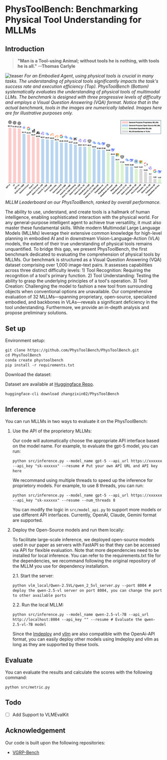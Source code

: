 # PhysToolBench: Benchmarking Physical Tool Understanding for MLLMs

## Introduction
> **"Man is a Tool-using Animal; without tools he is nothing, with tools he is all." --Thomas Carlyle**

![teaser](assets/teaser.png) 
*For an Embodied Agent, using physical tools is crucial in many tasks. The understanding of physical tools significantly impacts the task's success rate and execution efficiency (Top). PhysToolBench (Bottom) systematically evaluates the understanding of physical tools of multimodal LLMs. The benchmark is designed with three progressive levels of difficulty and employs a Visual Question Answering (VQA) format. Notice that in the actual benchmark, tools in the images are numerically labeled. Images here are for illustrative purposes only.*


![result](assets/leaderboard.png)
*MLLM Leaderboard on our PhysToolBench, ranked by overall performance.*


The ability to use, understand, and create tools is a hallmark of human intelligence, enabling sophisticated interaction with the physical world. For any general-purpose intelligent agent to achieve true versatility, it must also master these fundamental skills. While modern Multimodal Large Language Models (MLLMs) leverage their extensive common knowledge for high-level planning in embodied AI and in downstream Vision-Language-Action (VLA) models, the extent of their true understanding of physical tools remains unquantified. To bridge this gap, we present PhysToolBench, the first benchmark dedicated to evaluating the comprehension of physical tools by MLLMs. Our benchmark is structured as a Visual Question Answering (VQA) dataset comprising over 1,000 image-text pairs. It assesses capabilities across three distinct difficulty levels: 1) Tool Recognition: Requiring the recognition of a tool's primary function. 2) Tool Understanding: Testing the ability to grasp the underlying principles of a tool's operation. 3) Tool Creation: Challenging the model to fashion a new tool from surrounding objects when conventional options are unavailable. Our comprehensive evaluation of 32 MLLMs—spanning proprietary, open-source, specialized embodied, and backbones in VLAs—reveals a significant deficiency in the tool understanding. Furthermore, we provide an in-depth analysis and propose preliminary solutions.




## Set up

Environment setup:
```shell
git clone https://github.com/PhysToolBench/PhysToolBench.git
cd PhysToolBench
conda create phystoolbench
pip install -r requirements.txt
```
Download the dataset:

Dataset are available at [Huggingface Repo](https://huggingface.co/datasets/zhangzixin02/PhysToolBench).
```shell
huggingface-cli download zhangzixin02/PhysToolBench
```


## Inference
You can run MLLMs in two ways to evaluate it on the PhysToolBench:
1. Use the API of the proprietory MLLMs:
    
    Our code will automatically choose the appropriate API interface based on the model name. 
    For example, to evaluate the gpt-5 model, you can run:
    ``` shell
    python src/inference.py --model_name gpt-5 --api_url https://xxxxxx --api_key "sk-xxxxxx" --resume # Put your own API URL and API key here
    ```
    We recommand using multiple threads to speed up the inference for proprietory models. For example, to use 8 threads, you can run:
    ``` shell
    python src/inference.py --model_name gpt-5 --api_url https://xxxxxx --api_key "sk-xxxxxx" --resume --num_threads 8
    ```
    You can modify the logic in `src/model_api.py` to support more models or use different API interfaces. Currently, OpenAI, Claude, Gemini format are supported. 
2. Deploy the Open-Source models and run them locally:

    To facilitate large-scale inference, we deployed open-source models used in our paper as servers with FastAPI so that they can be accessed via API for flexible evaluation. Note that more dependencies need to be installed for local inference. You can refer to the requirements.txt file for the dependencies, we recommand following the original repository of the MLLM you use for dependency installation.
    
    2.1. Start the server:
    ```shell
    python vlm_local/Qwen-2.5VL/qwen_2_5vl_server.py --port 8004 # deploy the qwen-2.5-vl server on port 8004, you can change the port to other available ports
    ```
    2.2. Run the local MLLM:
    ```shell
    python src/inference.py --model_name qwen-2.5-vl-7B --api_url http://localhost:8004 --api_key "" --resume # Evaluate the qwen-2.5-vl-7B model
    ```
    Since the [lmdeploy](https://github.com/InternLM/lmdeploy/blob/main/docs/en/multi_modal/api_server_vl.md) and [vllm](https://docs.vllm.ai/en/latest/getting_started/quickstart.html#openai-compatible-server) are also compatible with the OpenAi-API format, you can easily deploy other models using lmdeploy and vllm as long as they are supported by these tools.

## Evaluate
You can evaluate the results and calculate the scores with the following command:
```shell
python src/metric.py 
```

## Todo
- [ ]  Add Support to VLMEvalKit

## Acknowledgement
Our code is built upon the following repositories:
- [VGRP-Bench](https://github.com/ryf1123/VGRP-Bench)
